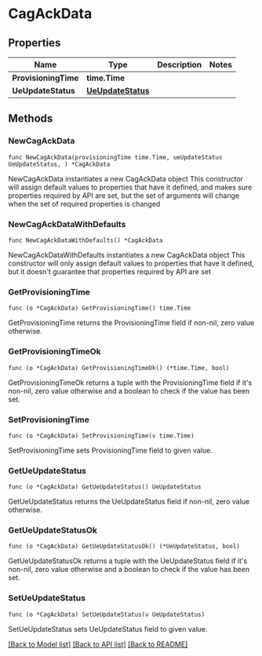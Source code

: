 # CagAckData

## Properties

Name | Type | Description | Notes
------------ | ------------- | ------------- | -------------
**ProvisioningTime** | **time.Time** |  | 
**UeUpdateStatus** | [**UeUpdateStatus**](UeUpdateStatus.md) |  | 

## Methods

### NewCagAckData

`func NewCagAckData(provisioningTime time.Time, ueUpdateStatus UeUpdateStatus, ) *CagAckData`

NewCagAckData instantiates a new CagAckData object
This constructor will assign default values to properties that have it defined,
and makes sure properties required by API are set, but the set of arguments
will change when the set of required properties is changed

### NewCagAckDataWithDefaults

`func NewCagAckDataWithDefaults() *CagAckData`

NewCagAckDataWithDefaults instantiates a new CagAckData object
This constructor will only assign default values to properties that have it defined,
but it doesn't guarantee that properties required by API are set

### GetProvisioningTime

`func (o *CagAckData) GetProvisioningTime() time.Time`

GetProvisioningTime returns the ProvisioningTime field if non-nil, zero value otherwise.

### GetProvisioningTimeOk

`func (o *CagAckData) GetProvisioningTimeOk() (*time.Time, bool)`

GetProvisioningTimeOk returns a tuple with the ProvisioningTime field if it's non-nil, zero value otherwise
and a boolean to check if the value has been set.

### SetProvisioningTime

`func (o *CagAckData) SetProvisioningTime(v time.Time)`

SetProvisioningTime sets ProvisioningTime field to given value.


### GetUeUpdateStatus

`func (o *CagAckData) GetUeUpdateStatus() UeUpdateStatus`

GetUeUpdateStatus returns the UeUpdateStatus field if non-nil, zero value otherwise.

### GetUeUpdateStatusOk

`func (o *CagAckData) GetUeUpdateStatusOk() (*UeUpdateStatus, bool)`

GetUeUpdateStatusOk returns a tuple with the UeUpdateStatus field if it's non-nil, zero value otherwise
and a boolean to check if the value has been set.

### SetUeUpdateStatus

`func (o *CagAckData) SetUeUpdateStatus(v UeUpdateStatus)`

SetUeUpdateStatus sets UeUpdateStatus field to given value.



[[Back to Model list]](../README.md#documentation-for-models) [[Back to API list]](../README.md#documentation-for-api-endpoints) [[Back to README]](../README.md)


